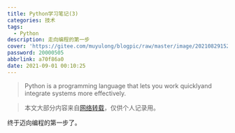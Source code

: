 ```yaml
---
title: Python学习笔记(3)
categories: 技术
tags:
  - Python
description: 走向编程的第一步
cover: 'https://gitee.com/muyulong/blogpic/raw/master/image/202108291525612.png'
password: 20000505
abbrlink: a70f86a0
date: 2021-09-01 00:10:25
---
```


> Python is a programming language that lets you work quicklyand integrate systems more effectively.

> 本文大部分内容来自[网络转载](https://www.runoob.com/python3)，仅供个人记录用。

终于迈向编程的第一步了。

